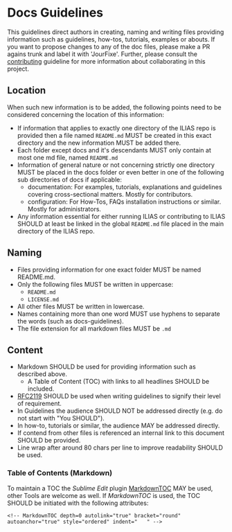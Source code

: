 # Docs Guidelines

This guidelines direct authors in creating, naming and writing files providing
information such as guidelines, how-tos, tutorials, examples or abouts. If you
want to propose changes to any of the doc files, please make a PR agains trunk
and label it with 'JourFixe'. Further, please consult the
[contributing](contributing.md) guideline for more information about
collaborating in this project.

## Location

When such new information is to be added, the following points need to be
considered concerning the location of this information:

* If information that applies to exactly one directory of the ILIAS repo is
provided then a file named `README.md` MUST be created in this exact directory
and the new information MUST be added there.
* Each folder except docs and it's descendants MUST only contain at most one md
file, named `README.md`
* Information of general nature or not concerning strictly one directory MUST be
placed in the docs folder or even better in one of the following sub directories
of docs if applicable:
  * documentation: For examples, tutorials, explanations and guidelines covering
  cross-sectional matters. Mostly for contributors.
  * configuration: For How-Tos, FAQs installation instructions or similar.
  Mostly for administrators.
* Any information essential for either running ILIAS or contributing to ILIAS
SHOULD at least be linked in the global `README.md` file placed in the main
directory of the ILIAS repo.

## Naming

* Files providing information for one exact folder MUST be named README.md.
* Only the following files MUST be written in uppercase:
  * `README.md`
  * `LICENSE.md`
* All other files MUST be written in lowercase.
* Names containing more than one word MUST use hyphens to separate the words
(such as docs-guidelines).
* The file extension for all markdown files MUST be `.md`

## Content

* Markdown SHOULD be used for providing information such as described above.
  * A Table of Content (TOC) with links to all headlines SHOULD be included.
* [RFC2119](https://www.ietf.org/rfc/rfc2119.txt) SHOULD be used when writing
guidelines to signify their level of requirement.
* In Guidelines the audience SHOULD NOT be addressed directly (e.g. do not start
with "You SHOULD").
* In how-to, tutorials or similar, the audience MAY be addressed directly.
* If contend from other files is referenced an internal link to this document
SHOULD be provided.
* Line wrap after around 80 chars per line to improve readability SHOULD be used.

### Table of Contents (Markdown)

To maintain a TOC the *Sublime Edit* plugin
[MarkdownTOC](https://packagecontrol.io/packages/MarkdownTOC) MAY be used, other
Tools are welcome as well. If *MarkdownTOC* is used, the TOC SHOULD be initiated
with the following attributes:

```
<!-- MarkdownTOC depth=0 autolink="true" bracket="round" autoanchor="true" style="ordered" indent="   " -->
```

